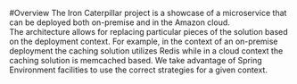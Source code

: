 #Overview
The Iron Caterpillar project is a showcase of a microservice that can be deployed both on-premise and in the Amazon cloud.  
The architecture allows for replacing particular pieces of the solution based on the deployment context.  For example, in
the context of an on-premise deployment the caching solution utilizes Redis while in a cloud context the caching solution 
is memcached based.  We take advantage of Spring Environment facilities to use the correct strategies for a given context.   
